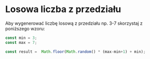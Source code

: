 # Losowa liczba z przedziału

Aby wygenerować liczbę losową z przedziału np. 3-7 skorzystaj z poniższego wzoru:

```js
const min = 3;
const max = 7;

const result =  Math.floor(Math.random() * (max-min+1) + min);
```